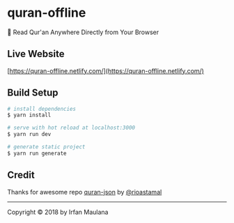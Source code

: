 # quran-offline

📖 Read Qur'an Anywhere Directly from Your Browser

## Live Website

[https://quran-offline.netlify.com/](https://quran-offline.netlify.com/)

## Build Setup

``` bash
# install dependencies
$ yarn install

# serve with hot reload at localhost:3000
$ yarn run dev

# generate static project
$ yarn run generate
```

## Credit

Thanks for awesome repo [quran-json](https://github.com/rioastamal/quran-json) by [@rioastamal](https://github.com/rioastamal)

----

Copyright © 2018 by Irfan Maulana
